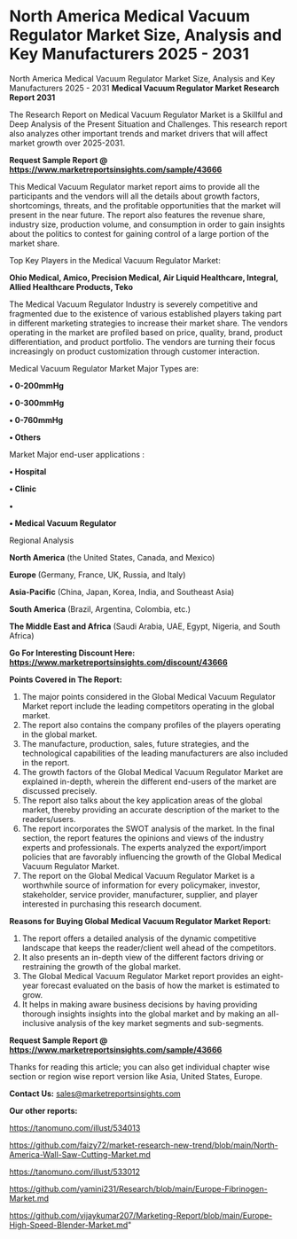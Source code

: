 # North America Medical Vacuum Regulator Market Size, Analysis and Key Manufacturers 2025 - 2031
North America Medical Vacuum Regulator Market Size, Analysis and Key Manufacturers 2025 - 2031
<strong>Medical Vacuum Regulator Market Research Report 2031</strong>

The Research Report on Medical Vacuum Regulator Market is a Skillful and Deep Analysis of the Present Situation and Challenges. This research report also analyzes other important trends and market drivers that will affect market growth over 2025-2031.

<strong>Request Sample Report @ <a href=https://www.marketreportsinsights.com/sample/43666>https://www.marketreportsinsights.com/sample/43666</a></strong>

This Medical Vacuum Regulator market report aims to provide all the participants and the vendors will all the details about growth factors, shortcomings, threats, and the profitable opportunities that the market will present in the near future. The report also features the revenue share, industry size, production volume, and consumption in order to gain insights about the politics to contest for gaining control of a large portion of the market share.

Top Key Players in the Medical Vacuum Regulator Market:

<strong>Ohio Medical, Amico, Precision Medical, Air Liquid Healthcare, Integral, Allied Healthcare Products, Teko</strong>

The Medical Vacuum Regulator Industry is severely competitive and fragmented due to the existence of various established players taking part in different marketing strategies to increase their market share. The vendors operating in the market are profiled based on price, quality, brand, product differentiation, and product portfolio. The vendors are turning their focus increasingly on product customization through customer interaction.

Medical Vacuum Regulator Market Major Types are:

<strong>•  0-200mmHg

•  0-300mmHg

•  0-760mmHg

•  Others</strong>

Market Major end-user applications :

<strong>•  Hospital

•  Clinic

•  

•  Medical Vacuum Regulator</strong>

Regional Analysis

</u><strong><b>North America</b></strong> (the United States, Canada, and Mexico)

<strong><b>Europe </b></strong>(Germany, France, UK, Russia, and Italy)

<strong><b>Asia-Pacific</b></strong> (China, Japan, Korea, India, and Southeast Asia)

<strong><b>South America</b></strong> (Brazil, Argentina, Colombia, etc.)

<strong><b>The Middle East and Africa</b></strong> (Saudi Arabia, UAE, Egypt, Nigeria, and South Africa)

<strong>Go For Interesting Discount Here: <a href=https://www.marketreportsinsights.com/discount/43666>https://www.marketreportsinsights.com/discount/43666</a></strong>

<strong>Points Covered in The Report:</strong>
<ol>
  <li>The major points considered in the Global Medical Vacuum Regulator Market report include the leading competitors operating in the global market.</li>
  <li>The report also contains the company profiles of the players operating in the global market.</li>
  <li>The manufacture, production, sales, future strategies, and the technological capabilities of the leading manufacturers are also included in the report.</li>
  <li>The growth factors of the Global Medical Vacuum Regulator Market are explained in-depth, wherein the different end-users of the market are discussed precisely.</li>
  <li>The report also talks about the key application areas of the global market, thereby providing an accurate description of the market to the readers/users.</li>
  <li>The report incorporates the SWOT analysis of the market. In the final section, the report features the opinions and views of the industry experts and professionals. The experts analyzed the export/import policies that are favorably influencing the growth of the Global Medical Vacuum Regulator Market.</li>
  <li>The report on the Global Medical Vacuum Regulator Market is a worthwhile source of information for every policymaker, investor, stakeholder, service provider, manufacturer, supplier, and player interested in purchasing this research document.</li>
</ol>
<strong>Reasons for Buying Global Medical Vacuum Regulator Market Report:</strong>

<ol>
  <li>The report offers a detailed analysis of the dynamic competitive landscape that keeps the reader/client well ahead of the competitors.</li>
  <li>It also presents an in-depth view of the different factors driving or restraining the growth of the global market.</li>
  <li>The Global Medical Vacuum Regulator Market report provides an eight-year forecast evaluated on the basis of how the market is estimated to grow.</li>
  <li>It helps in making aware business decisions by having providing thorough insights insights into the global market and by making an all-inclusive analysis of the key market segments and sub-segments.</li>
</ol>
<strong>Request Sample Report @ <a href=https://www.marketreportsinsights.com/sample/43666>https://www.marketreportsinsights.com/sample/43666</a></strong>


Thanks for reading this article; you can also get individual chapter wise section or region wise report version like Asia, United States, Europe.

<strong>Contact Us:</strong>
sales@marketreportsinsights.com

<strong>Our other reports:</strong>

<a href=https://tanomuno.com/illust/534013>https://tanomuno.com/illust/534013</a>

<a href=https://github.com/faizy72/market-research-new-trend/blob/main/North-America-Wall-Saw-Cutting-Market.md>https://github.com/faizy72/market-research-new-trend/blob/main/North-America-Wall-Saw-Cutting-Market.md</a>

<a href=https://tanomuno.com/illust/533012>https://tanomuno.com/illust/533012</a>

<a href=https://github.com/yamini231/Research/blob/main/Europe-Fibrinogen-Market.md>https://github.com/yamini231/Research/blob/main/Europe-Fibrinogen-Market.md</a>

<a href=https://github.com/vijaykumar207/Marketing-Report/blob/main/Europe-High-Speed-Blender-Market.md>https://github.com/vijaykumar207/Marketing-Report/blob/main/Europe-High-Speed-Blender-Market.md</a>"

